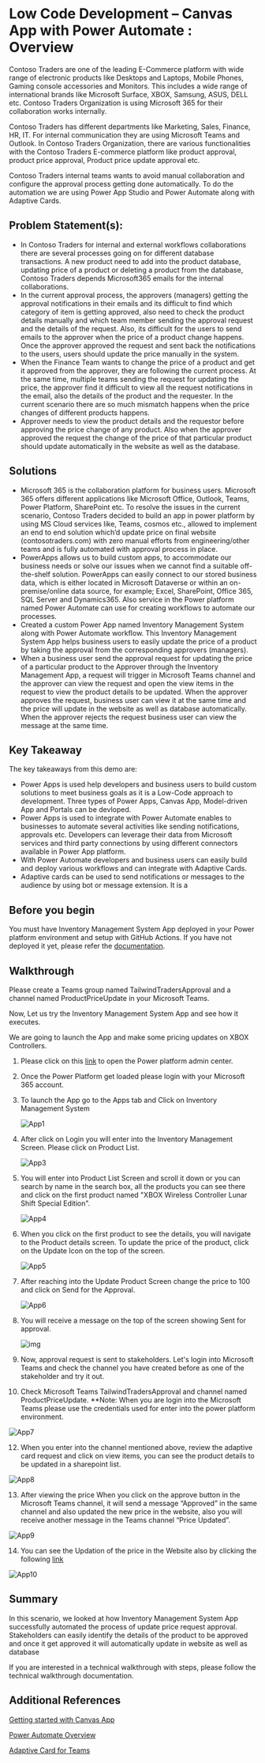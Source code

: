 # Low Code Development – Canvas App with Power Automate : Overview

Contoso Traders are one of the leading E-Commerce platform with wide range of electronic products like Desktops and Laptops, Mobile Phones, Gaming console accessories and Monitors. This includes a wide range of international brands like Microsoft Surface, XBOX, Samsung, ASUS, DELL etc. Contoso Traders Organization is using Microsoft 365 for their collaboration works internally.

Contoso Traders has different departments like Marketing, Sales, Finance, HR, IT. For internal communication they are using Microsoft Teams and Outlook. In Contoso Traders Organization, there are various functionalities with the Contoso Traders E-commerce platform like product approval, product price approval, Product price update approval etc. 

Contoso Traders internal teams wants to avoid manual collaboration and configure the approval process getting done automatically.
To do the automation we are using Power App Studio and Power Automate along with Adaptive Cards.

## Problem Statement(s):
* In Contoso Traders for internal and external workflows collaborations there are several processes going on for different database transactions. A new product need to add into the product database, updating price of a product or deleting a product from the database, Contoso Traders depends Microsoft365 emails for the internal collaborations.
* In the current approval process, the approvers (managers) getting the approval notifications in their emails and its difficult to find which category of item is getting approved, also need to check the product details manually and which team member sending the approval request and the details of the request. Also, its difficult for the users to send emails to the approver when the price of a product change happens. Once the approver approved the request and sent back the notifications to the users, users should update the price manually in the system.
* When the Finance Team wants to change the price of a product and get it approved from the approver, they are following the current process. At the same time, multiple teams sending the request for updating the price, the approver find it difficult to view all the request notifications in the email, also the details of the product and the requester. In the current scenario there are so much mismatch happens when the price changes of different products happens.
* Approver needs to view the product details and the requestor before approving the price change of any product. Also when the approver approved the request the change of the price of that particular product should update automatically in the website as well as the database.

## Solutions

* Microsoft 365 is the collaboration platform for business users. Microsoft 365 offers different applications like Microsoft Office, Outlook, Teams, Power Platform, SharePoint etc. To resolve the issues in the current scenario, Contoso Traders decided to build an app in power platform  by using MS Cloud services like, Teams, cosmos etc., allowed to implement an end to end solution which’d update price on final website (contosotraders.com) with zero manual efforts from engineering/other teams and is fully automated with approval process in place. 
* PowerApps allows us to build custom apps, to accommodate our business needs or solve our issues when we cannot find a suitable off-the-shelf solution. PowerApps can easily connect to our stored business data, which is either located in Microsoft Dataverse or within an on-premise/online data source, for example; Excel, SharePoint, Office 365, SQL Server and Dynamics365. Also service in the Power platform  named Power Automate  can use for creating workflows to automate our processes.
* Created a custom Power App named Inventory Management System along with Power Automate workflow. This Inventory Management System App helps business users to easily update the price of a product by taking the approval from the corresponding approvers (managers).
* When a business user send the approval request for updating the price of a particular product to the Approver through the Inventory Management App, a request will trigger in Microsoft Teams channel and the approver can view the request and open the view items in the request to view the product details to be updated. When the approver approves the request, business user can view it at the same time and the price will update in the website as well as database automatically. When the approver rejects the request business user can view the message at the same time.

## Key Takeaway

The key takeaways from this demo are:

* Power Apps is used help developers and business users to build custom solutions to meet business goals as it is a Low-Code approach to development. Three types of Power Apps, Canvas App, Model-driven App and Portals can be devloped.
* Power Apps is used to integrate with Power Automate enables to businesses to automate several activities like sending notifications, approvals etc. Developers can leverage their data from Microsoft services and third party connections by using different connectors available in Power App platform.
* With Power Automate developers and business users can easily build and deploy various workflows and can integrate with Adaptive Cards.
* Adaptive cards can be used to send notifications or messages to the audience by using bot or message extension. It is a 


## Before you begin

You must have Inventory Management System App deployed in your Power platform environment and setup with GitHub Actions. If you have not deployed it yet, please refer the [documentation](https://github.com/seenakhan/ContosoTraders/blob/main/docs/Inventory-power-app-deployment-guide.md).
 
## Walkthrough 

Please create a Teams group named TailwindTradersApproval and a channel named ProductPriceUpdate in your Microsoft Teams.

Now, Let us try the Inventory Management System App and see how it executes. 

We are going to launch the App and make some pricing updates on XBOX Controllers.

1. Please click on this [link](https://admin.powerplatform.microsoft.com/) to open the Power platform admin center.

2. Once the Power Platform get loaded please login with your Microsoft 365 account.

3. To launch the App go to the Apps tab and Click on Inventory Management System

   ![App1](images/UApp1.png)
       
      
4. After click on Login you will enter into the Inventory Management Screen. Please click on Product List. 
	
   ![App3](images/App3.png)

5. You will enter into Product List Screen and scroll it down or you can search by name in the search box, all the products you can see there and click on the first product named "XBOX Wireless Controller Lunar Shift Special Edition".	

   ![App4](images/UApp4.png)
	
6. When you click on the first product to see the details, you will navigate to the Product details screen. To update the price of the product, click on the Update Icon on the top of the screen.

   ![App5](images/App5.png)
	
7. After reaching into the Update Product Screen change the price to 100 and click on Send for the Approval.

   ![App6](images/App6.png)
	
8. You will receive a message on the top of the screen showing Sent for approval.

   ![img](images/UApp3.png)

10. Now, approval request is sent to stakeholders. Let's login into Microsoft Teams and check the channel you have created before as one of the stakeholder and try it out. 

11. Check Microsoft Teams TailwindTradersApproval and channel named ProductPriceUpdate.
**Note: When you are login into the Microsoft Teams please use the credentials used for enter into the power platform environment.

   ![App7](images/App7.png)
	
12. When you enter into the channel mentioned above, review the adaptive card request and click on view items, you can see the product details to be updated in a sharepoint list.

   ![App8](images/App8.png)
	
13. After viewing the price When you click on the approve button in the Microsoft Teams channel, it will send a message “Approved” in the same channel and also updated the new price in the website, also you will receive another message in the Teams channel “Price Updated”.

   ![App9](images/App9.png)
	
14. You can see the Updation of the price in the Website also by clicking the following [link](https://www.contosotraders.com/list/controllers) 

   ![App10](images/App10.png)
	
## Summary

In this scenario, we looked at how Inventory Management System App successfully automated the process of update price request approval. Stakeholders can easily identify the details of the product to be approved and once it get approved it will automatically update in website as well as database

If you are interested in a technical walkthrough with steps, please follow the technical walkthrough documentation.


## Additional References

[Getting started with Canvas App](https://learn.microsoft.com/en-us/power-apps/maker/canvas-apps/getting-started)

[Power Automate Overview](https://learn.microsoft.com/en-us/training/modules/introduction-power-automate/)

[Adaptive Card for Teams](https://learn.microsoft.com/en-us/power-automate/overview-adaptive-cards)


	

